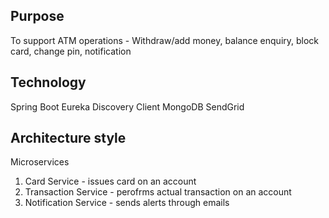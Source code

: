 ## Purpose
To support ATM operations - Withdraw/add money, balance enquiry, block card, change pin, notification

## Technology
Spring Boot
Eureka Discovery Client
MongoDB
SendGrid


## Architecture style
Microservices

1. Card Service - issues card on an account
2. Transaction Service - perofrms actual transaction on an account
3. Notification Service - sends alerts through emails
